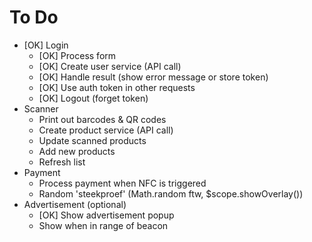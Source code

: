 # To Do

- [OK] Login
	- [OK] Process form
	- [OK] Create user service (API call)
	- [OK] Handle result (show error message or store token)
	- [OK] Use auth token in other requests
	- [OK] Logout (forget token)
- Scanner
	- Print out barcodes & QR codes
	- Create product service (API call)
	- Update scanned products
	- Add new products
	- Refresh list
- Payment
	- Process payment when NFC is triggered
	- Random 'steekproef' (Math.random ftw, $scope.showOverlay())
- Advertisement (optional)
  	- [OK] Show advertisement popup
	- Show when in range of beacon

